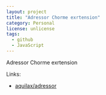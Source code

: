 ```yaml
---
layout: project
title: "Adressor Chorme exrtension"
category: Personal
license: unlicense
tags:
  - github
  - JavaScript
---
```


Adressor Chorme exrtension

Links:

* [aquilax/adressor](https://github.com/aquilax/adressor)

